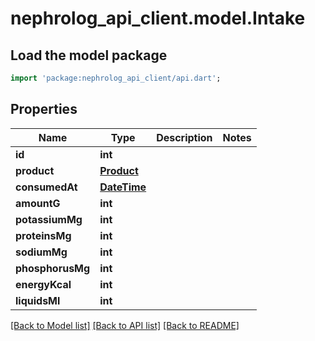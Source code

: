 # nephrolog_api_client.model.Intake

## Load the model package
```dart
import 'package:nephrolog_api_client/api.dart';
```

## Properties
Name | Type | Description | Notes
------------ | ------------- | ------------- | -------------
**id** | **int** |  | 
**product** | [**Product**](Product.md) |  | 
**consumedAt** | [**DateTime**](DateTime.md) |  | 
**amountG** | **int** |  | 
**potassiumMg** | **int** |  | 
**proteinsMg** | **int** |  | 
**sodiumMg** | **int** |  | 
**phosphorusMg** | **int** |  | 
**energyKcal** | **int** |  | 
**liquidsMl** | **int** |  | 

[[Back to Model list]](../README.md#documentation-for-models) [[Back to API list]](../README.md#documentation-for-api-endpoints) [[Back to README]](../README.md)


